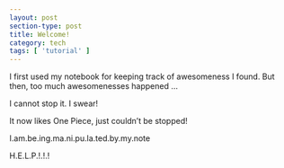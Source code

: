 ```yaml
---
layout: post
section-type: post
title: Welcome!
category: tech
tags: [ 'tutorial' ]
---
```

I first used my notebook for keeping track of awesomeness I found. But then, too much awesomenesses happened …

I cannot stop it. I swear!

It now likes One Piece, just couldn’t be stopped!

I.am.be.ing.ma.ni.pu.la.ted.by.my.note

H.E.L.P.!.!.!
